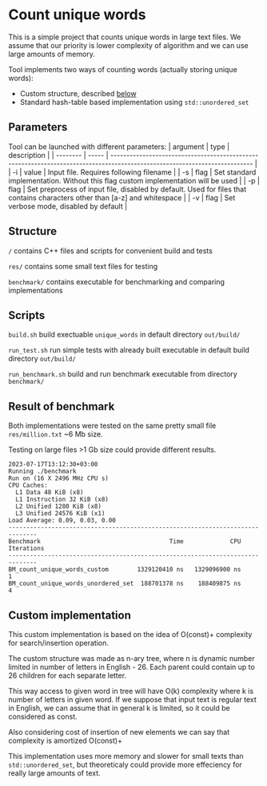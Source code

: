 # Count unique words

This is a simple project that counts unique words in large text files.
We assume that our priority is lower complexity of algorithm and we can use large amounts of memory.

Tool implements two ways of counting words (actually storing unique words):
- Custom structure, described [below](#custom-implementation)
- Standard hash-table based implementation using `std::unordered_set`

## Parameters

Tool can be launched with different parameters:
| argument | type  | description                                                                                                                |
| -------- | ----- | -------------------------------------------------------------------------------------------------------------------------- |
| -i       | value | Input file. Requires following filename                                                                                    |
| -s       | flag  | Set standard implementation. Without this flag custom implementation will be used                                          |
| -p       | flag  | Set preprocess of input file, disabled by default. Used for files that contains characters other than [a-z] and whitespace |
| -v       | flag  | Set verbose mode, disabled by default                                                                                      |

## Structure

`/` contains C++ files and scripts for convenient build and tests

`res/` contains some small text files for testing

`benchmark/` contains executable for benchmarking and comparing implementations

## Scripts

`build.sh` build exectuable `unique_words` in default directory `out/build/`

`run_test.sh` run simple tests with already built executable in default build directory `out/build/`

`run_benchmark.sh` build and run benchmark executable from directory `benchmark/`

## Result of benchmark

Both implementations were tested on the same pretty small file `res/million.txt` ~6 Mb size.

Testing on large files >1 Gb size could provide different results.

```
2023-07-17T13:12:30+03:00
Running ./benchmark
Run on (16 X 2496 MHz CPU s)
CPU Caches:
  L1 Data 48 KiB (x8)
  L1 Instruction 32 KiB (x8)
  L2 Unified 1280 KiB (x8)
  L3 Unified 24576 KiB (x1)
Load Average: 0.09, 0.03, 0.00
------------------------------------------------------------------------------
Benchmark                                    Time             CPU   Iterations
------------------------------------------------------------------------------
BM_count_unique_words_custom        1329120410 ns   1329096900 ns            1
BM_count_unique_words_unordered_set  188701378 ns    188409875 ns            4
```

## Custom implementation

This custom implementation is based on the idea of O(const)+ complexity for search/insertion operation.

The custom structure was made as n-ary tree, where n is dynamic number limited in number of letters in English - 26.
Each parent could contain up to 26 children for each separate letter. 

This way access to given word in tree will have O(k) complexity where k is number of letters in given word.
If we suppose that input text is regular text in English, we can assume that in general k is limited, so it could be considered as const.

Also considering cost of insertion of new elements we can say that complexity is amortized O(const)+

This implementation uses more memory and slower for small texts than `std::unordered_set`, but theoreticaly could provide more effeciency for really large amounts of text.